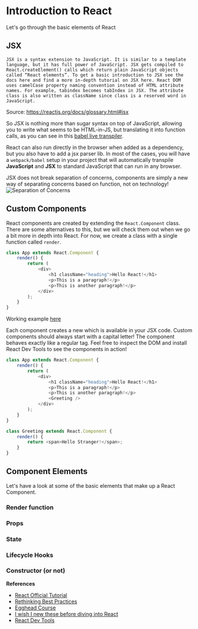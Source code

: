 # Introduction to React
Let's go through the basic elements of React

## JSX
`JSX is a syntax extension to JavaScript. It is similar to a template language, but it has full power of JavaScript. JSX gets compiled to React.createElement() calls which return plain JavaScript objects called “React elements”. To get a basic introduction to JSX see the docs here and find a more in-depth tutorial on JSX here. React DOM uses camelCase property naming convention instead of HTML attribute names. For example, tabindex becomes tabIndex in JSX. The attribute class is also written as className since class is a reserved word in JavaScript.`

Source: https://reactjs.org/docs/glossary.html#jsx

So JSX is nothing more than sugar syntax on top of JavaScript, allowing you to write what seems to be HTML-in-JS, but translating it into function calls, as you can see in this [babel live transpiler](https://babeljs.io/repl/#?babili=false&browsers=safari%20%3E%207&build=&builtIns=false&spec=false&loose=false&code_lz=MYewdgzgLgBAggBwTAvDAFASlQPgwKBhgB4ATASwDcZoBPAGwFMUBvOpiAXx0KJIAlG9eiBhgAhgFtmAIgDCIUowDK4sKQBGIAB4yYAeh58SACwBMOZVHEAnWIwpRyYAOYwooiI0Y0Q0mJLiLuTAMCbiSIxgMCwA5AA6AK5mAOxmAByxnMT65kYk-hSUPJgA3EA&debug=false&forceAllTransforms=false&shippedProposals=false&circleciRepo=&evaluate=true&fileSize=false&timeTravel=false&sourceType=module&lineWrap=false&presets=react%2Cenv&prettier=false&targets=&version=6.26.0&envVersion=1.6.2).

React can also run directly in the browser when added as a dependency, but you also have to add a jsx parser lib. In most of the cases, you will have a `webpack/babel` setup in your project that will automatically transpile **JavaScript** and **JSX** to standard JavaScript that can run in any browser.

JSX does not break separation of concerns, components are simply a new way of separating concerns based on function, not on technology!
![Separation of Concerns](https://pbs.twimg.com/media/Dcl2jTiWkAA0hnp.jpg:large)

## Custom Components
React components are created by extending the `React.Component` class. There are some alternatives to this, but we will check them out when we go a bit more in depth into React. For now, we create a class with a single function called `render`.

```javascript
class App extends React.Component {
    render() {
        return (
            <div>
                <h1 className="heading">Hello React!</h1>
                <p>This is a paragraph!</p>
                <p>This is another paragraph!</p>
            </div>
        );
    }
}
```

Working example [here](https://codesandbox.io/s/y0pz7jr901)

Each component creates a new <tag> which is available in your JSX code. Custom components should always start with a capital letter! The component behaves exactly like a regular tag. Feel free to inspect the DOM and install React Dev Tools to see the components in action!
  
```javascript
class App extends React.Component {
    render() {
        return (
            <div>
                <h1 className="heading">Hello React!</h1>
                <p>This is a paragraph!</p>
                <p>This is another paragraph!</p>
                <Greeting />
            </div>
        );
    }
}

class Greeting extends React.Component {
    render() {
        return <span>Hello Stranger!</span>;
    }
}
```

## Component Elements
Let's have a look at some of the basic elements that make up a React Component.

### Render function

### Props

### State

### Lifecycle Hooks

### Constructor (or not)

**References**
* [React Official Tutorial](https://reactjs.org/tutorial/tutorial.html)
* [Rethinking Best Practices](https://www.youtube.com/watch?v=x7cQ3mrcKaY)
* [Egghead Course](https://blog.kentcdodds.com/learn-react-fundamentals-and-advanced-patterns-eac90341c9db)
* [I wish I new these before diving into React](https://engineering.opsgenie.com/i-wish-i-knew-these-before-diving-into-react-301e0ee2e488)
* [React Dev Tools](https://chrome.google.com/webstore/detail/react-developer-tools/fmkadmapgofadopljbjfkapdkoienihi?hl=en)
